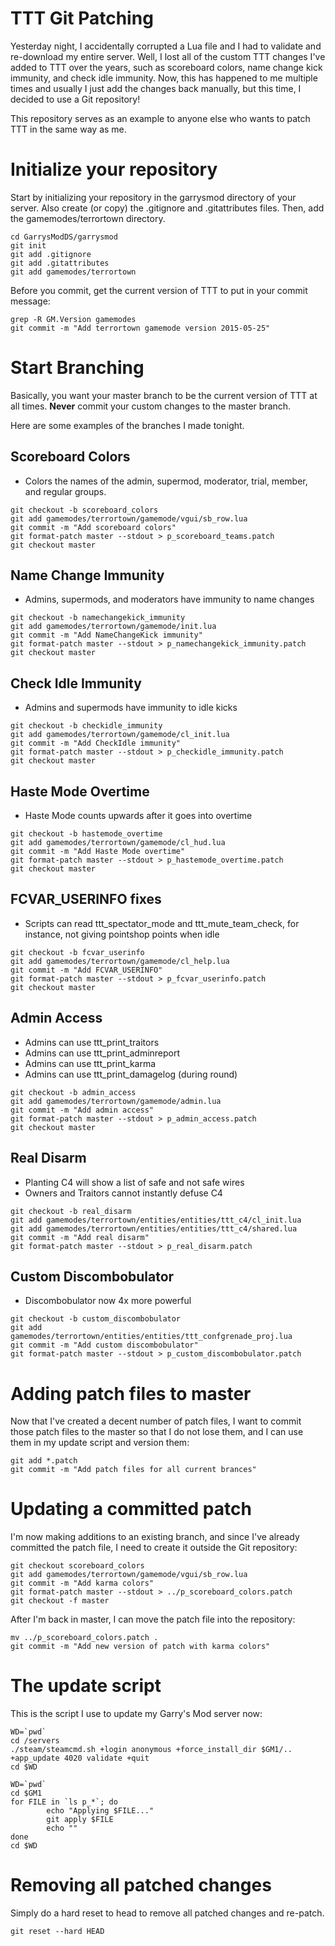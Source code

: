 # TTT Git Patching
Yesterday night, I accidentally corrupted a Lua file and I had to validate and re-download my entire server. Well, I lost all of the custom TTT changes I've added to TTT over the years, such as scoreboard colors, name change kick immunity, and check idle immunity. Now, this has happened to me multiple times and usually I just add the changes back manually, but this time, I decided to use a Git repository!

This repository serves as an example to anyone else who wants to patch TTT in the same way as me.

# Initialize your repository
Start by initializing your repository in the garrysmod directory of your server. Also create (or copy) the .gitignore and .gitattributes files. Then, add the gamemodes/terrortown directory.

```
cd GarrysModDS/garrysmod
git init
git add .gitignore
git add .gitattributes
git add gamemodes/terrortown
```

Before you commit, get the current version of TTT to put in your commit message:

```
grep -R GM.Version gamemodes
git commit -m "Add terrortown gamemode version 2015-05-25"
```

# Start Branching
Basically, you want your master branch to be the current version of TTT at all times. **Never** commit your custom changes to the master branch.

Here are some examples of the branches I made tonight.

## Scoreboard Colors
- Colors the names of the admin, supermod, moderator, trial, member, and regular groups.

```
git checkout -b scoreboard_colors
git add gamemodes/terrortown/gamemode/vgui/sb_row.lua
git commit -m "Add scoreboard colors"
git format-patch master --stdout > p_scoreboard_teams.patch
git checkout master
```

## Name Change Immunity
- Admins, supermods, and moderators have immunity to name changes

```
git checkout -b namechangekick_immunity
git add gamemodes/terrortown/gamemode/init.lua
git commit -m "Add NameChangeKick immunity"
git format-patch master --stdout > p_namechangekick_immunity.patch
git checkout master
```

## Check Idle Immunity
- Admins and supermods have immunity to idle kicks

```
git checkout -b checkidle_immunity
git add gamemodes/terrortown/gamemode/cl_init.lua
git commit -m "Add CheckIdle immunity"
git format-patch master --stdout > p_checkidle_immunity.patch
git checkout master
```

## Haste Mode Overtime
- Haste Mode counts upwards after it goes into overtime

```
git checkout -b hastemode_overtime
git add gamemodes/terrortown/gamemode/cl_hud.lua
git commit -m "Add Haste Mode overtime"
git format-patch master --stdout > p_hastemode_overtime.patch
git checkout master
```

## FCVAR_USERINFO fixes
- Scripts can read ttt_spectator_mode and ttt_mute_team_check, for instance, not giving pointshop points when idle

```
git checkout -b fcvar_userinfo
git add gamemodes/terrortown/gamemode/cl_help.lua
git commit -m "Add FCVAR_USERINFO"
git format-patch master --stdout > p_fcvar_userinfo.patch
git checkout master
```

## Admin Access
- Admins can use ttt_print_traitors
- Admins can use ttt_print_adminreport
- Admins can use ttt_print_karma
- Admins can use ttt_print_damagelog (during round)

```
git checkout -b admin_access
git add gamemodes/terrortown/gamemode/admin.lua
git commit -m "Add admin access"
git format-patch master --stdout > p_admin_access.patch
git checkout master
```

## Real Disarm
- Planting C4 will show a list of safe and not safe wires
- Owners and Traitors cannot instantly defuse C4

```
git checkout -b real_disarm
git add gamemodes/terrortown/entities/entities/ttt_c4/cl_init.lua
git add gamemodes/terrortown/entities/entities/ttt_c4/shared.lua
git commit -m "Add real disarm"
git format-patch master --stdout > p_real_disarm.patch
```

## Custom Discombobulator
- Discombobulator now 4x more powerful

```
git checkout -b custom_discombobulator
git add gamemodes/terrortown/entities/entities/ttt_confgrenade_proj.lua
git commit -m "Add custom discombobulator"
git format-patch master --stdout > p_custom_discombobulator.patch
```

# Adding patch files to master
Now that I've created a decent number of patch files, I want to commit those patch files to the master so that I do not lose them, and I can use them in my update script and version them:

```
git add *.patch
git commit -m "Add patch files for all current brances"
```

# Updating a committed patch
I'm now making additions to an existing branch, and since I've already committed the patch file, I need to create it outside the Git repository:

```
git checkout scoreboard_colors
git add gamemodes/terrortown/gamemode/vgui/sb_row.lua
git commit -m "Add karma colors"
git format-patch master --stdout > ../p_scoreboard_colors.patch
git checkout -f master
```

After I'm back in master, I can move the patch file into the repository:

```
mv ../p_scoreboard_colors.patch .
git commit -m "Add new version of patch with karma colors"
```

# The update script
This is the script I use to update my Garry's Mod server now:

```
WD=`pwd`
cd /servers
./steam/steamcmd.sh +login anonymous +force_install_dir $GM1/.. +app_update 4020 validate +quit
cd $WD

WD=`pwd`
cd $GM1
for FILE in `ls p_*`; do
        echo "Applying $FILE..."
        git apply $FILE
        echo ""
done
cd $WD
```

# Removing all patched changes
Simply do a hard reset to head to remove all patched changes and re-patch.

`git reset --hard HEAD`
